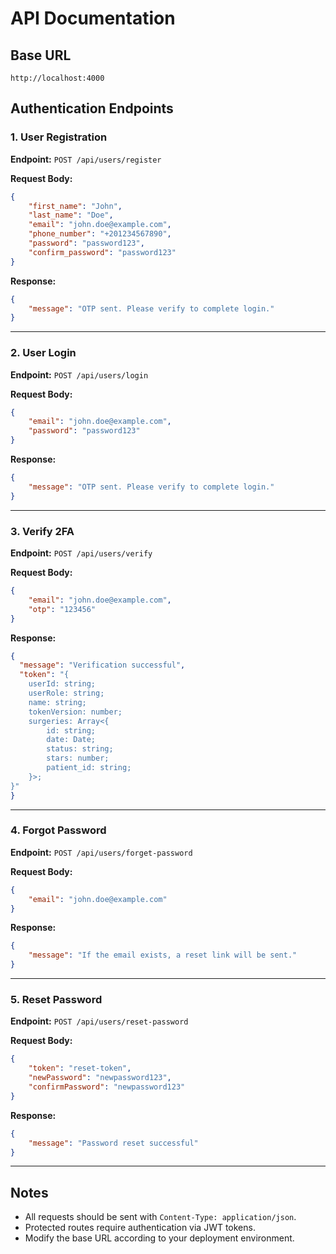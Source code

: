 # API Documentation

## Base URL

```
http://localhost:4000
```

## Authentication Endpoints

### 1. User Registration

**Endpoint:** `POST /api/users/register`

**Request Body:**

```json
{
	"first_name": "John",
	"last_name": "Doe",
	"email": "john.doe@example.com",
	"phone_number": "+201234567890",
	"password": "password123",
	"confirm_password": "password123"
}
```

**Response:**

```json
{
	"message": "OTP sent. Please verify to complete login."
}
```

---

### 2. User Login

**Endpoint:** `POST /api/users/login`

**Request Body:**

```json
{
	"email": "john.doe@example.com",
	"password": "password123"
}
```

**Response:**

```json
{
	"message": "OTP sent. Please verify to complete login."
}
```

---

### 3. Verify 2FA

**Endpoint:** `POST /api/users/verify`

**Request Body:**

```json
{
	"email": "john.doe@example.com",
	"otp": "123456"
}
```

**Response:**

```json
{
  "message": "Verification successful",
  "token": "{
	userId: string;
	userRole: string;
	name: string;
	tokenVersion: number;
	surgeries: Array<{
		id: string;
		date: Date;
		status: string;
		stars: number;
		patient_id: string;
	}>;
}"
}
```

---

### 4. Forgot Password

**Endpoint:** `POST /api/users/forget-password`

**Request Body:**

```json
{
	"email": "john.doe@example.com"
}
```

**Response:**

```json
{
	"message": "If the email exists, a reset link will be sent."
}
```

---

### 5. Reset Password

**Endpoint:** `POST /api/users/reset-password`

**Request Body:**

```json
{
	"token": "reset-token",
	"newPassword": "newpassword123",
	"confirmPassword": "newpassword123"
}
```

**Response:**

```json
{
	"message": "Password reset successful"
}
```

---

## Notes

- All requests should be sent with `Content-Type: application/json`.
- Protected routes require authentication via JWT tokens.
- Modify the base URL according to your deployment environment.
